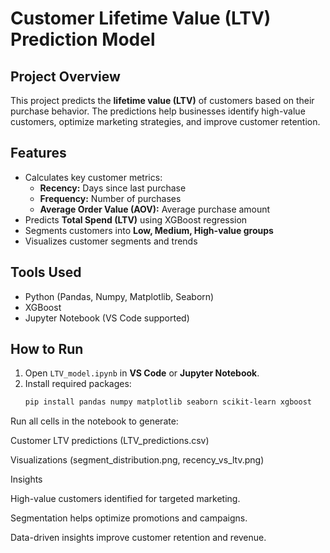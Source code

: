 # Customer Lifetime Value (LTV) Prediction Model

## Project Overview
This project predicts the **lifetime value (LTV)** of customers based on their purchase behavior. The predictions help businesses identify high-value customers, optimize marketing strategies, and improve customer retention.

## Features
- Calculates key customer metrics:
  - **Recency:** Days since last purchase
  - **Frequency:** Number of purchases
  - **Average Order Value (AOV):** Average purchase amount
- Predicts **Total Spend (LTV)** using XGBoost regression
- Segments customers into **Low, Medium, High-value groups**
- Visualizes customer segments and trends

## Tools Used
- Python (Pandas, Numpy, Matplotlib, Seaborn)
- XGBoost
- Jupyter Notebook (VS Code supported)


## How to Run
1. Open `LTV_model.ipynb` in **VS Code** or **Jupyter Notebook**.
2. Install required packages:
   ```bash
   pip install pandas numpy matplotlib seaborn scikit-learn xgboost
Run all cells in the notebook to generate:

Customer LTV predictions (LTV_predictions.csv)

Visualizations (segment_distribution.png, recency_vs_ltv.png)

Insights

High-value customers identified for targeted marketing.

Segmentation helps optimize promotions and campaigns.

Data-driven insights improve customer retention and revenue.
